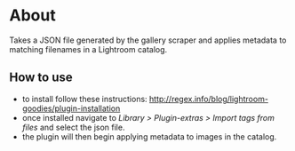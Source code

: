 # About
Takes a JSON file generated by the gallery scraper and applies metadata to matching filenames in a Lightroom catalog.
## How to use
- to install follow these instructions: http://regex.info/blog/lightroom-goodies/plugin-installation
- once installed navigate to *Library > Plugin-extras > Import tags from files*  and select the json file.
- the plugin will then begin applying metadata to images in the catalog.
